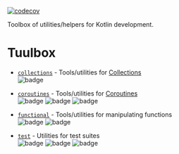 [![codecov](https://codecov.io/gh/JuulLabs/tuulbox/branch/main/graph/badge.svg?token=24ilSLPwN2)](https://codecov.io/gh/JuulLabs/tuulbox)

Toolbox of utilities/helpers for Kotlin development.

# Tuulbox

- [`collections`](collections) - Tools/utilities for [Collections]  
![badge][badge-jvm]

- [`coroutines`](coroutines) - Tools/utilities for [Coroutines]  
![badge][badge-js]
![badge][badge-jvm]
![badge][badge-mac]

- [`functional`](functional) - Tools/utilities for manipulating functions  
![badge][badge-js]
![badge][badge-jvm]

- [`test`](test) - Utilities for test suites  
![badge][badge-js]
![badge][badge-jvm]
![badge][badge-mac]


[Collections]: https://kotlinlang.org/docs/reference/collections-overview.html
[Coroutines]: https://kotlinlang.org/docs/reference/coroutines-overview.html

[badge-android]: http://img.shields.io/badge/platform-android-6EDB8D.svg?style=flat
[badge-ios]: http://img.shields.io/badge/platform-ios-CDCDCD.svg?style=flat
[badge-js]: http://img.shields.io/badge/platform-js-F8DB5D.svg?style=flat
[badge-jvm]: http://img.shields.io/badge/platform-jvm-DB413D.svg?style=flat
[badge-linux]: http://img.shields.io/badge/platform-linux-2D3F6C.svg?style=flat
[badge-windows]: http://img.shields.io/badge/platform-windows-4D76CD.svg?style=flat
[badge-mac]: http://img.shields.io/badge/platform-macos-111111.svg?style=flat
[badge-watchos]: http://img.shields.io/badge/platform-watchos-C0C0C0.svg?style=flat
[badge-tvos]: http://img.shields.io/badge/platform-tvos-808080.svg?style=flat
[badge-wasm]: https://img.shields.io/badge/platform-wasm-624FE8.svg?style=flat
